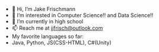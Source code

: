 - 👋 Hi, I’m Jake Frischmann
- 👀 I’m interested in Computer Science!! and Data Science!!
- 🌱 I’m currently in high school
- 📫 Reach me at jjfrisch@outlook.com
- My favorite languages so far:
- Java, Python, JS(CSS-HTML), C#(Unity)

<!---
JJFrisch/JJFrisch is a ✨ special ✨ repository because its `README.md` (this file) appears on your GitHub profile.
You can click the Preview link to take a look at your changes.
--->
